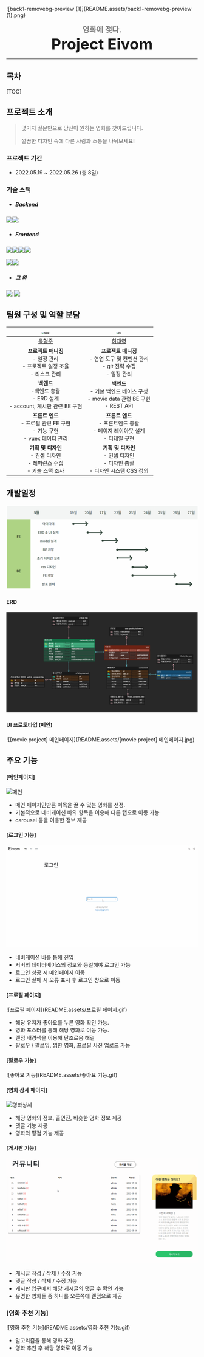





![back1-removebg-preview (1)](README.assets/back1-removebg-preview (1).png)



<center style="font-size: 20px; font-weight: 700; color: gray;"> 영화에 젖다. </center>
<center style="font-size: 40px; font-weight: 700"> Project Eivom </center>

-----------------





## 목차



[TOC]





## 프로젝트 소개

> 몇가지 질문만으로 당신이 원하는 영화를 찾아드립니다.
>
> 깔끔한 디자인 속에 다른 사람과 소통을 나눠보세요!



### 프로젝트 기간

- 2022.05.19 ~ 2022.05.26 (총 8일)



### 기술 스택

- ##### Backend

​		<img src="https://img.shields.io/badge/python-3776AB?style=for-the-badge&logo=python&logoColor=white"><img src="https://img.shields.io/badge/django-092E20?style=for-the-badge&logo=django&logoColor=white"> 



- ##### Frontend

​		<img src="https://img.shields.io/badge/vue.js-4FC08D?style=for-the-badge&logo=vue.js&logoColor=white"><img src="https://img.shields.io/badge/html5-E34F26?style=for-the-badge&logo=html5&logoColor=white"><img src="https://img.shields.io/badge/css-1572B6?style=for-the-badge&logo=css3&logoColor=white"><img src="https://img.shields.io/badge/javascript-F7DF1E?style=for-the-badge&logo=javascript&logoColor=black">

​		<img src="https://img.shields.io/badge/node.js-339933?style=for-the-badge&logo=Node.js&logoColor=white"><img src="https://img.shields.io/badge/bootstrap-7952B3?style=for-the-badge&logo=bootstrap&logoColor=white">

   

- ##### 그 외

​		<img src="https://img.shields.io/badge/fontawesome-339AF0?style=for-the-badge&logo=fontawesome&logoColor=white">  <img src="https://img.shields.io/badge/github-181717?style=for-the-badge&logo=github&logoColor=white">



## 팀원 구성 및 역할 분담

| <img src="https://avatars.githubusercontent.com/u/97644412?v=4" alt="Avatar" style="zoom:33%;" /> | <img src="https://avatars.githubusercontent.com/u/84772914?v=4" alt="img" style="zoom:33%;" /> |
| :----------------------------------------------------------: | :----------------------------------------------------------: |
|            [윤형준](https://github.com/hanggeee)             |            [허재영](https://github.com/DasisCore)            |
| __프로젝트 매니징__<br />- 일정 관리<br />- 프로젝트 일정 조율<br />- 리스크 관리 | __프로젝트 매니징__<br />- 협업 도구 및 컨벤션 관리<br />- git 전략 수집<br />- 일정 관리 |
| __백엔드__<br />-백엔드 총괄<br />- ERD 설계<br />- account, 게시판 관련 BE 구현 | __백엔드__<br />- 기본 백엔드 베이스 구성<br />- movie data 관련 BE 구현<br />- REST API |
| __프론트 엔드__<br />- 프로필 관련 FE 구현<br />- 기능 구현<br />-  vuex 데이터 관리 | __프론트 엔드__<br />- 프론트엔드 총괄<br />- 페이지 레이아웃 설계<br />- 디테일 구현 |
| __기획 및 디자인__<br />- 컨셉 디자인<br />- 레퍼런스 수집<br />- 기술 스택 조사 | __기획 및 디자인__<br />- 컨셉 디자인<br />- 디자인 총괄<br />- 디자인 시스템 CSS 정의 |







## 개발일정

![image-20220526221830704](README.assets/image-20220526221830704.png)



#### ERD

![image-20220526215818493](README.assets/image-20220526215818493.png)





#### UI 프로토타입 (메인)

![[movie project] 메인페이지](README.assets/[movie project] 메인페이지.jpg)





## 주요 기능

#### [메인페이지]

![메인](README.assets/메인.gif)

- 메인 페이지인만큼 이목을 끌 수 있는 영화를 선정.
- 기본적으로 네비게이션 바의 항목을 이용해 다른 탭으로 이동 가능
- carousel 등을 이용한 정보 제공



#### [로그인 기능]

![로그인](README.assets/로그인.gif)

- 네비게이션 바를 통해 진입
- 서버의 데이터베이스의 정보와 동일해야 로그인 가능
- 로그인 성공 시 메인페이지 이동
- 로그인 실패 시 오류 표시 후 로그인 창으로 이동





#### [프로필 페이지]

![프로필 페이지](README.assets/프로필 페이지.gif)

- 해당 유저가 좋아요를 누른 영화 확인 가능.
- 영화 포스터를 통해 해당 영화로 이동 가능.
- 랜덤 배경색을 이용해 단조로움 해결
- 팔로우 / 팔로잉, 찜한 영화, 프로필 사진 업로드 가능



#### [팔로우 기능]

![좋아요 기능](README.assets/좋아요 기능.gif)







#### [영화 상세 페이지]

![영화상세](README.assets/영화상세.gif)

- 해당 영화의 정보, 출연진, 비슷한 영화 정보 제공
- 댓글 기능 제공
- 영화의 평점 기능 제공



#### [게시판 기능]

![게시판](README.assets/게시판.gif)

- 게시글 작성 / 삭제 / 수정 기능
- 댓글 작성 / 삭제 / 수정 기능
- 게시판 입구에서 해당 게시글의 댓글 수 확인 가능
- 유명한 영화들 중 하나를 오른쪽에 랜덤으로 제공



### [영화 추천 기능]

![영화 추천 기능](README.assets/영화 추천 기능.gif)

- 알고리즘을 통해 영화 추천.
- 영화 추천 후 해당 영화로 이동 가능





